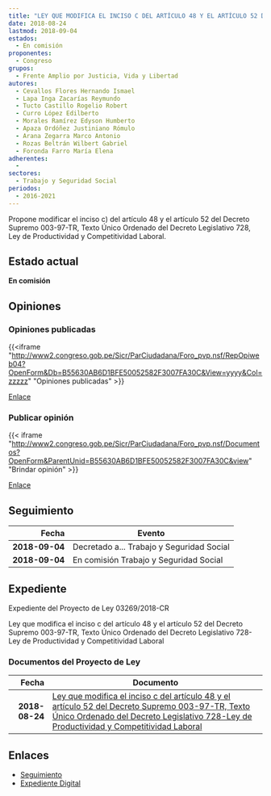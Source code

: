 ```yaml
---
title: "LEY QUE MODIFICA EL INCISO C DEL ARTÍCULO 48 Y EL ARTÍCULO 52 DEL DECRETO SUPREMO 003-97-TR, TEXTO ÚNICO ORDENADO DEL DECRETO LEGISLATIVO 728 LEY DE PRODUCTIVIDAD Y COMPETITIVIDAD LABORAL"
date: 2018-08-24
lastmod: 2018-09-04
estados: 
  - En comisión
proponentes: 
  - Congreso
grupos: 
  - Frente Amplio por Justicia, Vida y Libertad
autores: 
  - Cevallos Flores Hernando Ismael
  - Lapa Inga Zacarías Reymundo
  - Tucto Castillo Rogelio Robert
  - Curro López Edilberto
  - Morales Ramírez Edyson Humberto
  - Apaza Ordóñez Justiniano Rómulo
  - Arana Zegarra Marco Antonio
  - Rozas Beltrán Wilbert Gabriel
  - Foronda Farro María Elena
adherentes: 
  - 
sectores: 
  - Trabajo y Seguridad Social
periodos: 
  - 2016-2021
---
```


Propone modificar el inciso c) del artículo 48 y el artículo 52 del Decreto Supremo 003-97-TR, Texto Único Ordenado del Decreto Legislativo 728, Ley de Productividad y Competitividad Laboral.


## Estado actual

**En comisión**

## Opiniones

### Opiniones publicadas

{{<iframe "http://www2.congreso.gob.pe/Sicr/ParCiudadana/Foro_pvp.nsf/RepOpiweb04?OpenForm&Db=B55630AB6D1BFE50052582F3007FA30C&View=yyyy&Col=zzzzz" "Opiniones publicadas" >}}

[Enlace](http://www2.congreso.gob.pe/Sicr/ParCiudadana/Foro_pvp.nsf/RepOpiweb04?OpenForm&Db=B55630AB6D1BFE50052582F3007FA30C&View=yyyy&Col=zzzzz)
### Publicar opinión

{{< iframe "http://www2.congreso.gob.pe/Sicr/ParCiudadana/Foro_pvp.nsf/Documentos?OpenForm&ParentUnid=B55630AB6D1BFE50052582F3007FA30C&view" "Brindar opinión" >}}

[Enlace](http://www2.congreso.gob.pe/Sicr/ParCiudadana/Foro_pvp.nsf/Documentos?OpenForm&ParentUnid=B55630AB6D1BFE50052582F3007FA30C&view)

## Seguimiento

| Fecha | Evento |
|------:|--------|
| **2018-09-04** | Decretado a... Trabajo y Seguridad Social|
| **2018-09-04** | En comisión Trabajo y Seguridad Social|


## Expediente

Expediente del Proyecto de Ley 03269/2018-CR

Ley que modifica el inciso c del artículo 48 y el artículo 52 del Decreto Supremo 003-97-TR, Texto Único Ordenado del Decreto Legislativo 728-Ley de Productividad y Competitividad Laboral


### Documentos del Proyecto de Ley

| Fecha | Documento |
|------:|--------|
| **2018-08-24** | [Ley que modifica el inciso c del artículo 48 y el artículo 52 del Decreto Supremo 003-97-TR, Texto Único Ordenado del Decreto Legislativo 728-Ley de Productividad y Competitividad Laboral](http://www.leyes.congreso.gob.pe/Documentos/2016_2021/Proyectos_de_Ley_y_de_Resoluciones_Legislativas/PL0326920180824..PDF) |

## Enlaces 

- [Seguimiento](http://www2.congreso.gob.pe/Sicr/TraDocEstProc/CLProLey2016.nsf/f7fff46988ca05b1052578e100829cc7/cb9ff2a7394728f6052582f3007e28fd?OpenDocument)
- [Expediente Digital](http://www2.congreso.gob.pe/Sicr/TraDocEstProc/CLProLey2016.nsf/f7fff46988ca05b1052578e100829cc7/cb9ff2a7394728f6052582f3007e28fd?OpenDocument&Click=05257FB7005EB655.eb71d0cf91d8294e05256cdf006b5706/$Body/0.1C6C)

